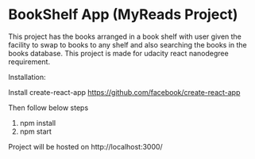 # BookShelf App (MyReads Project)

This project has the books arranged in a book shelf with user given the facility to swap to books to any shelf and also searching the books in the books database.
This project is made for udacity react nanodegree requirement.

Installation:

Install create-react-app https://github.com/facebook/create-react-app

Then follow below steps

1. npm install
2. npm start

Project will be hosted on http://localhost:3000/
